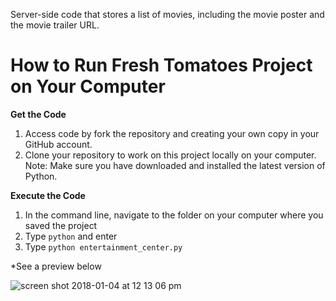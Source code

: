 Server-side code that stores a list of movies, including the movie poster and the movie trailer URL.

# How to Run Fresh Tomatoes Project on Your Computer

__Get the Code__ 
1. Access code by fork the repository and creating your own copy in your GitHub account. 
2. Clone your repository to work on this project locally on your computer. 
Note: Make sure you have downloaded and installed the latest version of Python.

__Execute the Code__ <br />
1. In the command line, navigate to the folder on your computer where you saved the project <br />
2. Type <code>python</code> and enter <br />
3. Type <code>python entertainment_center.py</code>

*See a preview below

![screen shot 2018-01-04 at 12 13 06 pm](https://user-images.githubusercontent.com/10386036/34580053-b1a45cb6-f148-11e7-843d-211ff7d2c843.png)
